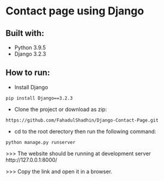 # Contact page using Django

## Built with:
* Python 3.9.5
* Django 3.2.3

## How to run:
* Install Django
 ```
 pip install Django==3.2.3
 ```

* Clone the project or download as zip:
```
https://github.com/FahadulShadhin/Django-Contact-Page.git
```

* cd to the root derectory then run the following command:
```
python manage.py runserver
```

<p>>>> The website should be running at development server http://127.0.0.1:8000/ </p>
<p>>>> Copy the link and open it in a browser.</p>
